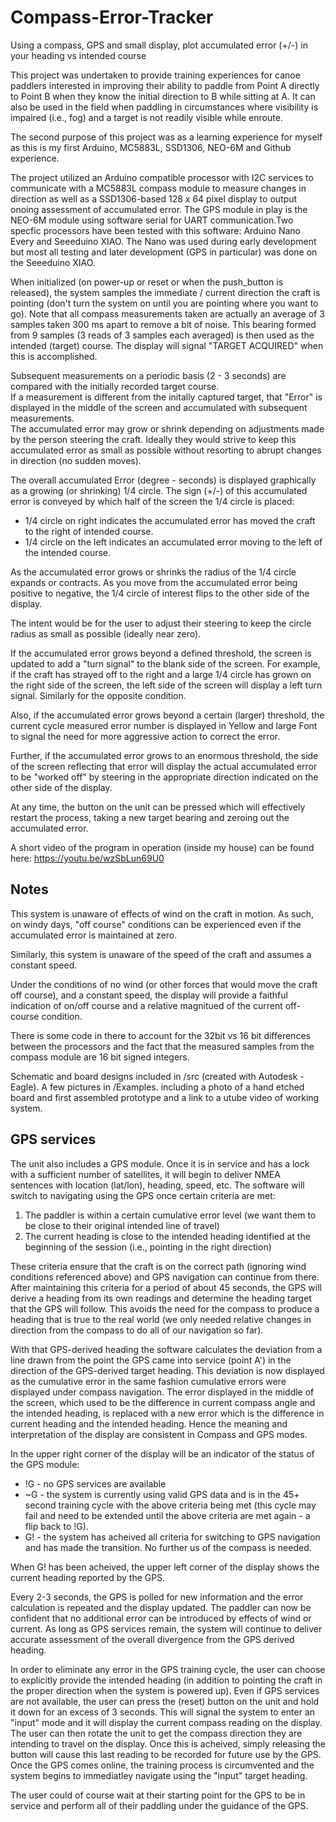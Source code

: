 # Compass-Error-Tracker
Using a compass, GPS and small display, plot accumulated error (+/-) in your heading vs intended course


This project was undertaken to provide training experiences for canoe paddlers interested in improving their ability to paddle from Point A 
directly to Point B when they know the initial direction to B while sitting at A. It can also be used in the field when paddling in circumstances where 
visibility is impaired (i.e., fog) and a target is not readily visible while enroute.

The second purpose of this project was as a learning experience for myself as this is my first Arduino, MC5883L, SSD1306, NEO-6M and Github experience. 

The project utilized an Arduino compatible processor with I2C services to communicate with a MC5883L compass module to measure changes in direction 
as well as a SSD1306-based 128 x 64 pixel display to output onoing assessment of accumulated error.  The GPS module in play is the NEO-6M module using software serial for UART communication.Two specfic processors have been tested with this software:  Arduino Nano Every and Seeeduino XIAO.  The Nano was used during early development but most all testing and later development (GPS in particular) was done on the Seeeduino XIAO. 

When initialized (on power-up or reset or when the push_button is released), the system samples the immediate / current direction the craft is pointing (don't turn the system on until you are pointing where you want to go).  Note that all compass measurements taken are actually an average of 3 samples taken 300 ms apart to remove a bit of noise.  This bearing formed from 9 samples (3 reads of 3 samples each averaged) is then used as the intended (target) course.  The display will signal "TARGET ACQUIRED" when this is accomplished. 

Subsequent measurements on a periodic basis (2 - 3 seconds) are compared with the initially recorded target course.  
If a measurement is different from the initally captured target, that "Error" is displayed in the middle of the screen and accumulated with subsequent measurements.  
The accumulated error may grow or shrink depending on adjustments made by the person steering the craft. Ideally
they would strive to keep this accumulated error as small as possible without resorting to abrupt changes in direction (no sudden moves).

The overall accumulated Error (degree - seconds) is displayed graphically as a growing (or shrinking) 1/4 circle. The sign (+/-) of this accumulated
error is conveyed by which half of the screen the 1/4 circle is placed:

- 1/4 circle on right indicates the accumulated error has moved the craft to the right of intended course.
- 1/4 circle on the left indicates an accumulated error moving to the left of the intended course.

As the accumulated error grows or shrinks the radius of the 1/4 circle expands or contracts. As you move from the accumulated error being positive to negative, 
the 1/4 circle of interest flips to the other side of the display.

The intent would be for the user to adjust their steering to keep the circle radius as small as possible (ideally near zero). 

If the accumulated error grows beyond a defined threshold, the screen is updated to add a "turn signal" to the blank side of the screen.  For example, if the craft has strayed off to the right and a large 1/4 circle has grown on the right side of the screen, the left side of the screen will display a left turn signal.  Similarly for the opposite condition.  


Also, if the accumulated error grows beyond a certain (larger) threshold, the current cycle measured error number is displayed in Yellow and large Font to signal the need for more aggressive action to correct the error.

Further, if the accumulated error grows to an enormous threshold, the side of the screen reflecting that error will display the actual accumulated error to be "worked off" by steering in the appropriate direction indicated on the other side of the display. 

At any time, the button on the unit can be pressed which will effectively restart the process, taking a new target bearing and zeroing out the accumulated error. 

A short video of the program in operation (inside my house) can be found here:  https://youtu.be/wzSbLun69U0

## Notes

This system is unaware of effects of wind on the craft in motion.  As such, on windy days, "off course" conditions can be experienced even
if the accumulated error is maintained at zero. 

Similarly, this system is unaware of the speed of the craft and assumes a constant speed. 

Under the conditions of no wind (or other forces that would move the craft off course), and a constant speed, the display will provide a faithful indication of on/off course and a relative magnitued of the current off-course condition. 

There is some  code in there to account for the 32bit vs 16 bit differences between the processors and the fact that the measured samples from the compass module are 16 bit signed integers.

Schematic and board designs included in /src (created with Autodesk - Eagle).
A few pictures in /Examples. including a photo of a hand etched board and first assembled prototype and a link to a utube video of working system.

## GPS services

The unit also includes a GPS module.  Once it is in service and has a lock with a sufficient number of satellites, it will begin to deliver NMEA sentences with location (lat/lon), heading, speed, etc.  The software will switch to navigating using the GPS once certain criteria are met:

1. The paddler is within a certain cumulative error level (we want them to be close to their original intended line of travel)
2. The current heading is close to the intended heading identified at the beginning of the session (i.e., pointing in the right direction)

These criteria ensure that the craft is on the correct path (ignoring wind conditions referenced above) and GPS navigation can continue from there. 
After maintaining this criteria for a period of about 45 seconds, the GPS will derive a heading from its own readings and determine the heading target that the GPS will follow.
This avoids the need for the compass to produce a heading that is true to the real world (we only needed relative changes in direction from the compass to do all of our navigation so far). 

With that GPS-derived heading the software calculates the deviation from a line drawn from the point the GPS came into service (point A') in the direction of the GPS-derived target heading.  This deviation is now displayed as the cumulative error in the same fashion cumulative errors were displayed under compass navigation. The error displayed in the middle of the screen, which used to be the difference in current compass angle and the intended heading, is replaced with a new error which is the difference in current heading and the intended heading. Hence the meaning and interpretation of the display are consistent in Compass and GPS modes. 

In the upper right corner of the display will be an indicator of the status of the GPS module:
- !G - no GPS services are available
- ~G - the system is currently using valid GPS data and is in the 45+ second training cycle with the above criteria being met (this cycle may fail and need to be extended until the above criteria are met again - a flip back to !G).
- G! - the system has acheived all criteria for switching to GPS navigation and has made the transition. No further us of the compass is needed. 

When G! has been acheived, the upper left corner of the display shows the current heading reported by the GPS. 

Every 2-3 seconds, the GPS is polled for new information and the error calculation is repeated and the display updated.  The paddler can now be confident that no additional error can be introduced by effects of wind or current.  As long as GPS services remain, the system will continue to deliver accurate assessment of the overall divergence from the GPS derived heading.  

In order to eliminate any error in the GPS training cycle, the user can choose to explicitly provide the intended heading (in addition to pointing the craft in the proper direction when the system is powered up).   Even if GPS services are not available, the user can press the (reset) button on the unit and hold it down for an excess of 3 seconds.  This will signal the system to enter an "input" mode and it will display the current compass reading on the display.  The user can then rotate the unit to get the compass direction they are intending to travel on the display.  Once this is acheived, simply releasing the button will cause this last reading to be recorded for future use by the GPS.  Once the GPS comes online, the training process is circumvented and the system begins to immediatley navigate using the "input" target heading. 

The user could of course wait at their starting point for the GPS to be in service and perform all of their paddling under the guidance of the GPS. 



